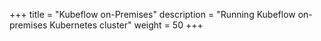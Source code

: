 +++
title = "Kubeflow on-Premises"
description = "Running Kubeflow on-premises Kubernetes cluster"
weight = 50
+++
